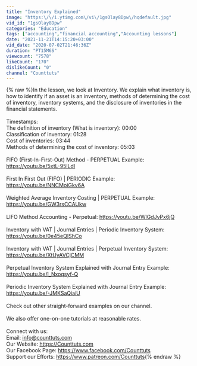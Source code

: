 ```yaml
---
title: "Inventory Explained"
image: "https:\/\/i.ytimg.com\/vi\/1gsOlay8Dpw\/hqdefault.jpg"
vid_id: "1gsOlay8Dpw"
categories: "Education"
tags: ["accounting","financial accounting","Accounting lessons"]
date: "2021-11-21T14:15:20+03:00"
vid_date: "2020-07-02T21:46:36Z"
duration: "PT15M6S"
viewcount: "7578"
likeCount: "170"
dislikeCount: "0"
channel: "Counttuts"
---
```

{% raw %}In the lesson, we look at Inventory. We explain what inventory is, how to identify if an asset is an inventory, methods of determining the cost of inventory, inventory systems, and the disclosure of inventories in the financial statements.<br /><br />Timestamps:<br />The definition of inventory (What is inventory): 00:00<br />Classification of inventory: 01:28<br />Cost of inventories: 03:44<br />Methods of determining the cost of inventory: 05:03<br /><br />FIFO (First-In-First-Out) Method - PERPETUAL Example: <a rel="nofollow" target="blank" href="https://youtu.be/5xtL-95lLdI">https://youtu.be/5xtL-95lLdI</a><br /><br />First In First Out (FIFO) | PERIODIC Example: <a rel="nofollow" target="blank" href="https://youtu.be/NNCMoiGkv6A">https://youtu.be/NNCMoiGkv6A</a><br /><br />Weighted Average Inventory Costing | PERPETUAL Example: <a rel="nofollow" target="blank" href="https://youtu.be/GW3rsCCAUkw">https://youtu.be/GW3rsCCAUkw</a><br /><br />LIFO Method Accounting - Perpetual: <a rel="nofollow" target="blank" href="https://youtu.be/WlGdJvPx6jQ">https://youtu.be/WlGdJvPx6jQ</a><br /><br />Inventory with VAT | Journal Entries | Periodic Inventory System: <a rel="nofollow" target="blank" href="https://youtu.be/0e45eQIShCo">https://youtu.be/0e45eQIShCo</a><br /><br />Inventory with VAT | Journal Entries | Perpetual Inventory System: <a rel="nofollow" target="blank" href="https://youtu.be/XtUyAVCjCMM">https://youtu.be/XtUyAVCjCMM</a><br /><br />Perpetual Inventory System Explained with Journal Entry Example: <a rel="nofollow" target="blank" href="https://youtu.be/l_Nxoqsyf-Q">https://youtu.be/l_Nxoqsyf-Q</a><br /><br />Periodic Inventory System Explained with Journal Entry Example: <a rel="nofollow" target="blank" href="https://youtu.be/-JMKSaQiaiU">https://youtu.be/-JMKSaQiaiU</a><br /><br />Check out other straight-forward examples on our channel.<br /><br />We also offer one-on-one tutorials at reasonable rates.<br /><br />Connect with us:<br />Email: info@counttuts.com<br />Our Website: <a rel="nofollow" target="blank" href="https://Counttuts.com">https://Counttuts.com</a><br />Our Facebook Page: <a rel="nofollow" target="blank" href="https://www.facebook.com/Counttuts">https://www.facebook.com/Counttuts</a><br />Support our Efforts: <a rel="nofollow" target="blank" href="https://www.patreon.com/Counttuts">https://www.patreon.com/Counttuts</a>{% endraw %}
